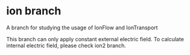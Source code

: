 # ion branch

A branch for studying the usage of IonFlow and IonTransport

This branch can only apply constant external electric field.
To calculate internal electric field, please check ion2 branch.
